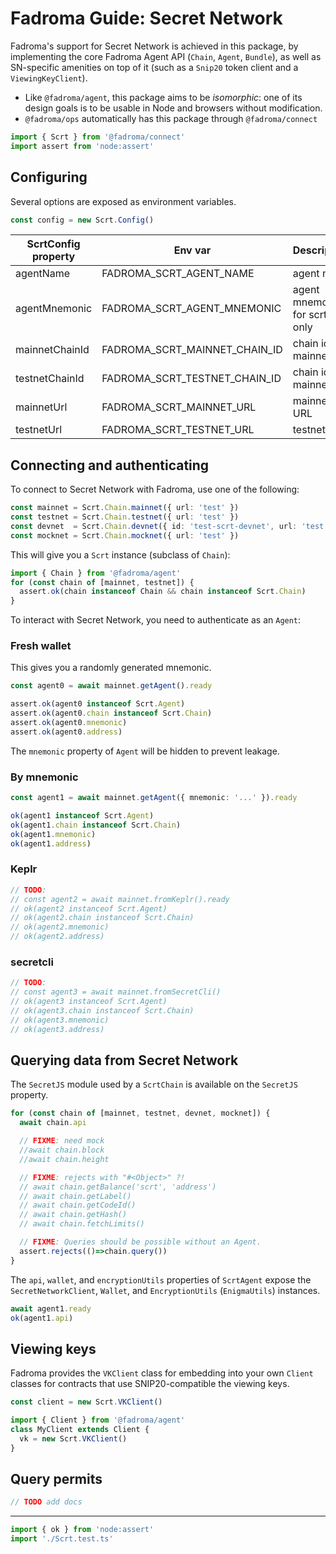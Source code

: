 # Fadroma Guide: Secret Network

Fadroma's support for Secret Network is achieved in this package,
by implementing the core Fadroma Agent API (`Chain`, `Agent`, `Bundle`),
as well as SN-specific amenities on top of it (such as a `Snip20` token client
and a `ViewingKeyClient`).

* Like `@fadroma/agent`, this package aims to be *isomorphic*:
  one of its design goals is to be usable in Node and browsers without modification.
* `@fadroma/ops` automatically has this package through `@fadroma/connect`

```typescript
import { Scrt } from '@fadroma/connect'
import assert from 'node:assert'
```

## Configuring

Several options are exposed as environment variables.

```typescript
const config = new Scrt.Config()
```

|ScrtConfig property|Env var|Description|
|-|-|-|
|agentName     |FADROMA_SCRT_AGENT_NAME      |agent name|
|agentMnemonic |FADROMA_SCRT_AGENT_MNEMONIC  |agent mnemonic for scrt only|
|mainnetChainId|FADROMA_SCRT_MAINNET_CHAIN_ID|chain id for mainnet|
|testnetChainId|FADROMA_SCRT_TESTNET_CHAIN_ID|chain id for mainnet|
|mainnetUrl    |FADROMA_SCRT_MAINNET_URL     |mainnet URL|
|testnetUrl    |FADROMA_SCRT_TESTNET_URL     |testnet URL|

## Connecting and authenticating

To connect to Secret Network with Fadroma, use one of the following:

```typescript
const mainnet = Scrt.Chain.mainnet({ url: 'test' })
const testnet = Scrt.Chain.testnet({ url: 'test' })
const devnet  = Scrt.Chain.devnet({ id: 'test-scrt-devnet', url: 'test' })
const mocknet = Scrt.Chain.mocknet({ url: 'test' })
```

This will give you a `Scrt` instance (subclass of `Chain`):

```typescript
import { Chain } from '@fadroma/agent'
for (const chain of [mainnet, testnet]) {
  assert.ok(chain instanceof Chain && chain instanceof Scrt.Chain)
}
```

To interact with Secret Network, you need to authenticate as an `Agent`:

### Fresh wallet

This gives you a randomly generated mnemonic.

```typescript
const agent0 = await mainnet.getAgent().ready

assert.ok(agent0 instanceof Scrt.Agent)
assert.ok(agent0.chain instanceof Scrt.Chain)
assert.ok(agent0.mnemonic)
assert.ok(agent0.address)
```

The `mnemonic` property of `Agent` will be hidden to prevent leakage.

### By mnemonic

```typescript
const agent1 = await mainnet.getAgent({ mnemonic: '...' }).ready

ok(agent1 instanceof Scrt.Agent)
ok(agent1.chain instanceof Scrt.Chain)
ok(agent1.mnemonic)
ok(agent1.address)
```

### Keplr

```typescript
// TODO:
// const agent2 = await mainnet.fromKeplr().ready
// ok(agent2 instanceof Scrt.Agent)
// ok(agent2.chain instanceof Scrt.Chain)
// ok(agent2.mnemonic)
// ok(agent2.address)
```

### secretcli

```typescript
// TODO:
// const agent3 = await mainnet.fromSecretCli()
// ok(agent3 instanceof Scrt.Agent)
// ok(agent3.chain instanceof Scrt.Chain)
// ok(agent3.mnemonic)
// ok(agent3.address)
```

## Querying data from Secret Network

The `SecretJS` module used by a `ScrtChain` is available on the `SecretJS` property.

```typescript
for (const chain of [mainnet, testnet, devnet, mocknet]) {
  await chain.api

  // FIXME: need mock
  //await chain.block
  //await chain.height

  // FIXME: rejects with "#<Object>" ?!
  // await chain.getBalance('scrt', 'address')
  // await chain.getLabel()
  // await chain.getCodeId()
  // await chain.getHash()
  // await chain.fetchLimits()

  // FIXME: Queries should be possible without an Agent.
  assert.rejects(()=>chain.query())
}
```

The `api`, `wallet`, and `encryptionUtils` properties of `ScrtAgent`
expose the `SecretNetworkClient`, `Wallet`, and `EncryptionUtils` (`EnigmaUtils`)
instances.

```typescript
await agent1.ready
ok(agent1.api)
```

## Viewing keys

Fadroma provides the `VKClient` class for embedding into your own `Client` classes
for contracts that use SNIP20-compatible the viewing keys.

```typescript
const client = new Scrt.VKClient()
```

```typescript
import { Client } from '@fadroma/agent'
class MyClient extends Client {
  vk = new Scrt.VKClient()
}
```

## Query permits

```typescript
// TODO add docs
```

---

```typescript
import { ok } from 'node:assert'
import './Scrt.test.ts'
```
